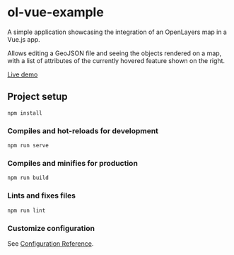 # ol-vue-example

A simple application showcasing the integration of an OpenLayers map in a Vue.js app.

Allows editing a GeoJSON file and seeing the objects rendered on a map, with a list of attributes of the currently hovered feature shown on the right.

[Live demo](https://jahow.github.io/ol-vue-example/)

## Project setup
```
npm install
```

### Compiles and hot-reloads for development
```
npm run serve
```

### Compiles and minifies for production
```
npm run build
```

### Lints and fixes files
```
npm run lint
```

### Customize configuration
See [Configuration Reference](https://cli.vuejs.org/config/).
